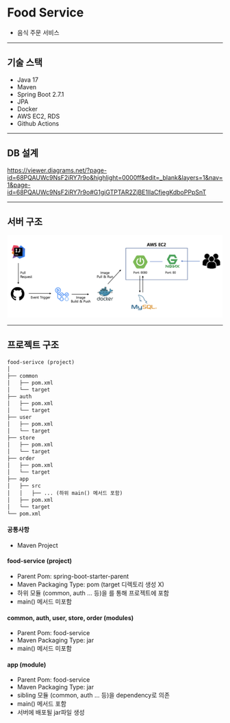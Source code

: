 # Food Service
* 음식 주문 서비스

---
## 기술 스택
* Java 17
* Maven
* Spring Boot 2.7.1
* JPA
* Docker
* AWS EC2, RDS
* Github Actions

---
## DB 설계
https://viewer.diagrams.net/?page-id=68PQAUWc9NsF2iRY7r9o&highlight=0000ff&edit=_blank&layers=1&nav=1&page-id=68PQAUWc9NsF2iRY7r9o#G1giGTPTAR2ZjBE1llaCfjegKdboPPpSnT

---
## 서버 구조
<img src="./docs/images/infra-structure.png" title="infra_structure"/>

---
## 프로젝트 구조
```
food-serivce (project)
│   
├── common 
│   ├── pom.xml
│   └── target   
├── auth 
│   ├── pom.xml
│   └── target
├── user 
│   ├── pom.xml
│   └── target
├── store
│   ├── pom.xml
│   └── target
├── order
│   ├── pom.xml
│   └── target
├── app
│   ├── src  
│   │   ├── ... (하위 main() 메서드 포함)
│   ├── pom.xml
│   └── target
└── pom.xml
```

#### 공통사항
* Maven Project

#### food-service (project)
* Parent Pom: spring-boot-starter-parent
* Maven Packaging Type: pom (target 디렉토리 생성 X)
* 하위 모듈 (common, auth ... 등)을 <modules>를 통해 프로젝트에 포함
* main() 메서드 미포함

#### common, auth, user, store, order (modules)
* Parent Pom: food-service
* Maven Packaging Type: jar
* main() 메서드 미포함

#### app (module)
* Parent Pom: food-service
* Maven Packaging Type: jar
* sibling 모듈 (common, auth ... 등)을 dependency로 의존
* main() 메서드 포함
* 서버에 배포될 jar파일 생성
